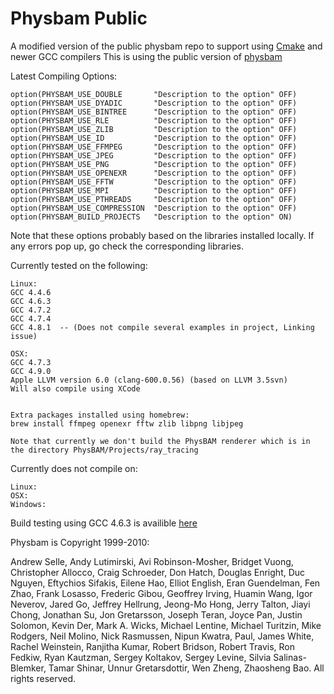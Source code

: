Physbam Public
==============

A modified version of the public physbam repo to support using [Cmake](http://www.cmake.org/) and newer GCC compilers
This is using the public version of [physbam](http://physbam.stanford.edu/)

Latest Compiling Options:

```
option(PHYSBAM_USE_DOUBLE		"Description to the option"	OFF)
option(PHYSBAM_USE_DYADIC		"Description to the option"	OFF)
option(PHYSBAM_USE_BINTREE		"Description to the option"	OFF)
option(PHYSBAM_USE_RLE			"Description to the option"	OFF)
option(PHYSBAM_USE_ZLIB			"Description to the option"	OFF)
option(PHYSBAM_USE_ID			"Description to the option"	OFF)
option(PHYSBAM_USE_FFMPEG		"Description to the option"	OFF)
option(PHYSBAM_USE_JPEG			"Description to the option"	OFF)
option(PHYSBAM_USE_PNG			"Description to the option"	OFF)
option(PHYSBAM_USE_OPENEXR		"Description to the option"	OFF)
option(PHYSBAM_USE_FFTW			"Description to the option"	OFF)
option(PHYSBAM_USE_MPI			"Description to the option"	OFF)
option(PHYSBAM_USE_PTHREADS		"Description to the option"	OFF)
option(PHYSBAM_USE_COMPRESSION	"Description to the option"	OFF)
option(PHYSBAM_BUILD_PROJECTS	"Description to the option"	ON)
```

Note that these options probably based on the libraries installed locally. If any errors pop up, go check the corresponding libraries.

Currently tested on the following:

```
Linux:
GCC 4.4.6
GCC 4.6.3
GCC 4.7.2
GCC 4.7.4
GCC 4.8.1  -- (Does not compile several examples in project, Linking issue)

OSX:
GCC 4.7.3
GCC 4.9.0
Apple LLVM version 6.0 (clang-600.0.56) (based on LLVM 3.5svn)
Will also compile using XCode


Extra packages installed using homebrew:
brew install ffmpeg openexr fftw zlib libpng libjpeg

Note that currently we don't build the PhysBAM renderer which is in the directory PhysBAM/Projects/ray_tracing

```


Currently does not compile on:

```
Linux:
OSX:
Windows:
```
Build testing using GCC 4.6.3 is availible [here](https://drone.io/github.com/hmazhar/physbam_public)

Physbam is Copyright 1999-2010:

Andrew Selle, Andy Lutimirski, Avi Robinson-Mosher, Bridget Vuong, Christopher Allocco, Craig Schroeder, Don Hatch, Douglas Enright, Duc Nguyen, Eftychios Sifakis, Eilene Hao, Elliot English, Eran Guendelman, Fen Zhao, Frank Losasso, Frederic Gibou, Geoffrey Irving, Huamin Wang, Igor Neverov, Jared Go, Jeffrey Hellrung, Jeong-Mo Hong, Jerry Talton, Jiayi Chong, Jonathan Su, Jon Gretarsson, Joseph Teran, Joyce Pan, Justin Solomon, Kevin Der, Mark A. Wicks, Michael Lentine, Michael Turitzin, Mike Rodgers, Neil Molino, Nick Rasmussen, Nipun Kwatra, Paul, James White, Rachel Weinstein, Ranjitha Kumar, Robert Bridson, Robert Travis, Ron Fedkiw, Ryan Kautzman, Sergey Koltakov, Sergey Levine, Silvia Salinas-Blemker, Tamar Shinar, Unnur Gretarsdottir, Wen Zheng, Zhaosheng Bao. All rights reserved. 



